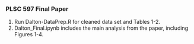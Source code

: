 ### PLSC 597 Final Paper

1. Run Dalton-DataPrep.R for cleaned data set and Tables 1-2.
2. Dalton_Final.ipynb includes the main analysis from the paper, including Figures 1-4.  
